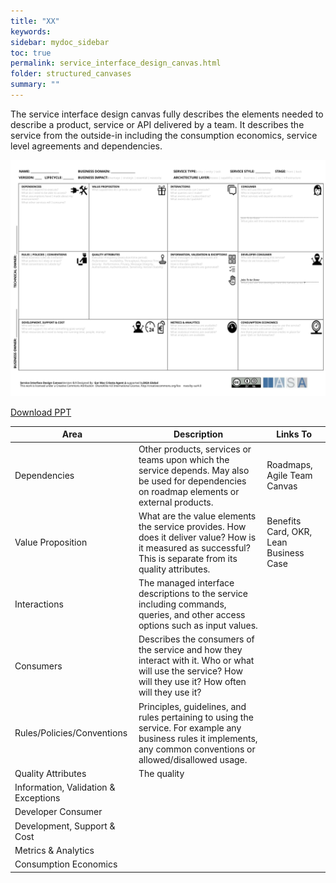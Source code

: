 ```yaml
---
title: "XX"
keywords: 
sidebar: mydoc_sidebar
toc: true
permalink: service_interface_design_canvas.html
folder: structured_canvases
summary: ""
---
```



The service interface design canvas fully describes the elements needed to describe a product, service or API delivered by a team. It describes the service from the outside-in including the consumption economics, service level agreements and dependencies.

![image001](media/service_interface_design_canvas001.svg)

[Download PPT](media/ppt/service_interface_design_canvas.ppt)

| Area | Description | Links To |
| --- | --- | --- |
| Dependencies | Other products, services or teams upon which the service depends. May also be used for dependencies on roadmap elements or external products. | Roadmaps, Agile Team Canvas |
| Value Proposition | What are the value elements the service provides. How does it deliver value? How is it measured as successful? This is separate from its quality attributes. | Benefits Card, OKR, Lean Business Case |
| Interactions | The managed interface descriptions to the service including commands, queries, and other access options such as input values. |   |
| Consumers | Describes the consumers of the service and how they interact with it. Who or what will use the service? How will they use it? How often will they use it? |   |
| Rules/Policies/Conventions | Principles, guidelines, and rules pertaining to using the service. For example any business rules it implements, any common conventions or allowed/disallowed usage. |   |
| Quality Attributes | The quality |   |
| Information, Validation & Exceptions |   |   |
| Developer Consumer |   |   |
| Development, Support & Cost |   |   |
| Metrics & Analytics |   |   |
| Consumption Economics |   |   |




